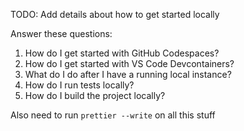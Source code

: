 

TODO: Add details about how to get started locally

Answer these questions:
1. How do I get started with GitHub Codespaces?
2. How do I get started with VS Code Devcontainers?
3. What do I do after I have a running local instance?
4. How do I run tests locally?
5. How do I build the project locally?

Also need to run `prettier --write` on all this stuff
